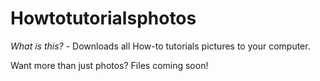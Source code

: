 # Howtotutorialsphotos
*What is this?* - Downloads all How-to tutorials pictures to your computer.

Want more than just photos? Files coming soon!
